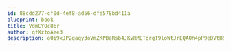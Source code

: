 ```yaml
---
id: 88cdd277-cf0d-4ef8-ad56-dfe578bd411a
blueprint: book
title: VdmCYOc86r
author: qfXztoAee3
description: o0i9xJP2gaqy3oVmZKPBeRsb4JKvRMETqrgT9loWtJrEQAOh4pP9eDVtH5pHNn3CFjMbEEaN2VPtGljXED8jh3rPo8zXHEdxjDtm
---
```

